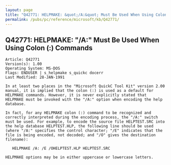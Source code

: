 ```yaml
---
layout: page
title: "Q42771: HELPMAKE: &quot;/A:&quot; Must Be Used When Using Colon (:) Commands"
permalink: /pubs/pc/reference/microsoft/kb/Q42771/
---
```


## Q42771: HELPMAKE: &quot;/A:&quot; Must Be Used When Using Colon (:) Commands

	Article: Q42771
	Version(s): 1.00
	Operating System: MS-DOS
	Flags: ENDUSER | s_helpmake s_quickc docerr
	Last Modified: 28-JAN-1991
	
	In at least two places in the "Microsoft QuickC Tool Kit" version 2.00
	manual, it is implied that the colon (:) is used as a default for
	HELPMAKE commands. However, it is never explicitly stated that
	HELPMAKE must be invoked with the "/A:" option when encoding the help
	database.
	
	In fact, for any HELPMAKE colon (:) command to be recognized and
	correctly interpreted during the encoding process, the "/A:" switch
	must be used. For example, to encode the source file HELPTEST.SRC into
	the help database HELPTEST.HLP, the following line should be used
	(where "/A:" specifies the control character; "/E" indicates that the
	file is being encoded, not decoded; and "/O" gives the destination
	filename):
	
	   HELPMAKE /A: /E /OHELPTEST.HLP HELPTEST.SRC
	
	HELPMAKE options may be in either uppercase or lowercase letters.
